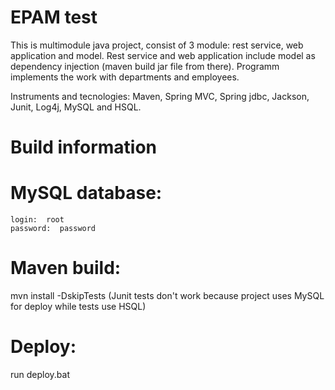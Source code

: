 #                                                               EPAM test 

  This is multimodule java project, consist of 3 module: rest service, web application and model. Rest service and web application include model as dependency injection (maven build jar file from there). Programm implements the work with departments and employees.
  
  Instruments and tecnologies: Maven, Spring MVC, Spring jdbc, Jackson, Junit, Log4j, MySQL and HSQL.
  
 #                                                           Build information
 
# MySQL database:
    login:  root
    password:  password
 
# Maven build:
mvn install -DskipTests (Junit tests don't work because project uses MySQL for deploy while tests use HSQL)
 
# Deploy:
run deploy.bat
